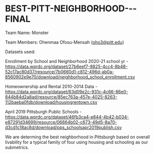 # BEST-PITT-NEIGHBORHOOD---FINAL
Team Name: Monster

Team Members: Ohenmaa Ofosu-Mensah (oho3@pitt.edu)

Datasets used:

Enrollment by School and Neighborhood 2020-21 school yr - https://data.wprdc.org/dataset/27b6eef7-8825-4cc4-8b48-52c17ac80d37/resource/7b0660d1-c812-496d-ab0a-8560902e9e70/download/neighborhood_school_enrollment.csv

Homeownership and Rental 2010-2014 Data - 
https://data.wprdc.org/dataset/63d09e2c-931c-4c66-86e0-844b84d2a8ad/resource/85ec763a-457e-4025-8263-112baeba0fdb/download/housingrentown.csv

April 2019 Pittsburgh Public Schools - 
https://data.wprdc.org/dataset/46fb3ca4-e844-4b42-b034-e87291d34699/resource/06664b02-c673-49d5-8a70-d3cd1c18ac8d/download/pps_schoolsapr2019publish.csv

We are determing the best neighborhood in Pittsburgh based on overall livability for a typical family of four using housing and schooling as our submetrics. 

